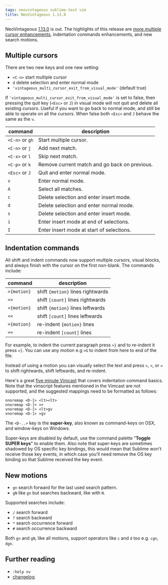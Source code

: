 ```yaml
---
tags: neovintageous sublime-text vim
title: NeoVintageous 1.13.0
---
```


NeoVintageous [1.13.0](https://github.com/NeoVintageous/NeoVintageous/releases/tag/1.13.0) is out. The highlights of this release are [more multiple cursor enhancements](/2019/05/09/neovintageous-1.12.0/), indentation commands enhancements, and new search motions.

## Multiple cursors

There are two new keys and one new setting:

* `<C-n>` start multiple cursor
* `d` delete selection and enter normal mode
* `'vintageous_multi_cursor_exit_from_visual_mode'` (default true)

If `'vintageous_multi_cursor_exit_from_visual_mode'` is set to false, then pressing the quit key (`<Esc>` or `J`) in visual mode will not quit and delete all existing cursors. Useful if you want to go back to normal mode, and still be able to operate on all the cursors. When false both `<Esc>` and `J` behave the same as the `v`.

command | description
------- | -----------
`<C-n>` or `gh` | Start multiple cursor.
`<C-n>` or `j` | Add next match.
`<C-x>` or `l` | Skip next match.
`<C-p>` or `k` | Remove current match and go back on previous.
`<Esc>` or `J` | Quit and enter normal mode.
`v` | Enter normal mode.
`A` | Select all matches.
`c` | Delete selection and enter insert mode.
`d` | Delete selection and enter normal mode.
`s` | Delete selection and enter insert mode.
`i` | Enter insert mode at end of selections.
`I` | Enter insert mode at start of selections.

## Indentation commands

All shift and indent commands now support multiple cursors, visual blocks, and always finish with the cursor on the first non-blank. The commands include:

command | description
------- | -----------
`>{motion}` | shift `{motion}` lines rightwards
`>>` | shift `[count]` lines rightwards
`<{motion}` | shift `{motion}` lines leftwards
`<<` | shift `[count]` lines leftwards
`={motion}` | re-indent `{motion}` lines
`==` | re-indent `[count]` lines

For example, to indent the current paragraph press `>}` and to re-indent it press `=}`. You can use any motion e.g `>G` to indent from here to end of the file.

Instead of using a motion you can visually select the text and press `>`, `<`, or `=` to shift rightwards, shift leftwards, and re-indent.

Here's a great [five minute Vimcast](http://vimcasts.org/episodes/indentation-commands/) that covers indentation command basics. Note that the vimscript features mentioned in the Vimcast are not supported, and the suggested mappings need to be formatted as follows:

```viml
nnoremap <D-[> <lt><lt>
nnoremap <D-]> >>
vnoremap <D-[> <lt>gv
vnoremap <D-]> >gv
```

The `<D-..>` key is the **super-key**, also known as command-keys on OSX, and window-keys on Windows.

Super-keys are disabled by default, use the command palette "**Toggle SUPER keys**" to enable them. Also note that super-keys are sometimes shadowed by OS specific key bindings, this would mean that Sublime won't receive those key events, in which case you'll need remove the OS key binding so that Sublime received the key event.

## New motions

* `gn` search forward for the last used search pattern.
* `gN` like `gn` but searches backward, like with `N`.

Supported searches include:

* `/` search forward
* `?` search backward
* `*` search occurrence forward
* `#` search occurrence backward

Both `gn` and `gN`, like all motions, support operators like `c` and `d` too e.g. `cgn`, `dgn`.

## Further reading

* `:help nv`
* [changelog](https://github.com/NeoVintageous/NeoVintageous/blob/master/CHANGELOG.md#1130---2019-05-14).
